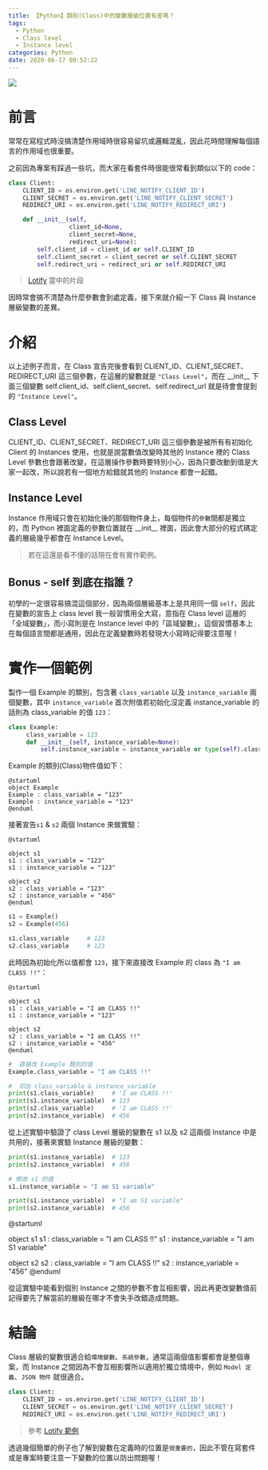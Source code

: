 ```yaml
---
title: 【Python】類別(Class)中的變數層級位置有差嗎？
tags:
  - Python
  - Class level
  - Instance level
categories: Python
date: 2020-06-17 00:52:22
---
```


![](https://media.istockphoto.com/photos/taiwan-on-map-picture-id153498409)

# 前言

常常在寫程式時沒搞清楚作用域時很容易留坑或邏輯混亂，因此花時間理解每個語言的作用域也很重要。

之前因為專案有踩過一些坑，而大家在看套件時很能很常看到類似以下的 code：

<!-- more -->

```python
class Client:
    CLIENT_ID = os.environ.get('LINE_NOTIFY_CLIENT_ID')
    CLIENT_SECRET = os.environ.get('LINE_NOTIFY_CLIENT_SECRET')
    REDIRECT_URI = os.environ.get('LINE_NOTIFY_REDIRECT_URI')

    def __init__(self,
                 client_id=None,
                 client_secret=None,
                 redirect_uri=None):
        self.client_id = client_id or self.CLIENT_ID
        self.client_secret = client_secret or self.CLIENT_SECRET
        self.redirect_uri = redirect_uri or self.REDIRECT_URI
```

> [Lotify](https://github.com/louis70109/lotify/blob/master/lotify/client.py#L9) 當中的片段

因時常會搞不清楚為什麼參數會到處定義，接下來就介紹一下 Class 與 Instance 層級變數的差異。

# 介紹

以上述例子而言，在 Class 宣告完後會看到 CLIENT_ID、CLIENT_SECRET、REDIRECT_URI 這三個參數，在這層的變數就是 `"Class Level"`，而在 \_\_init\_\_ 下面三個變數 self.client_id、self.client_secret、self.redirect_url 就是待會會提到的 `"Instance Level"`。

## Class Level

CLIENT_ID、CLIENT_SECRET、REDIRECT_URI 這三個參數是被所有有初始化 Client 的 Instances 使用，也就是說當數值改變時其他的 Instance 裡的 Class Level 參數也會跟著改變，在這層操作參數時要特別小心，因為只要改動到值是大家一起改，所以說若有一個地方給錯就其他的 Instance 都會一起錯。

## Instance Level

Instance 作用域只會在初始化後的那個物件身上，每個物件的`參數`間都是獨立的，而 Python 裡面定義的參數位置就在 \_\_init\_\_ 裡面，因此會大部分的程式碼定義的層級幾乎都會在 Instance Level。

> 若在這還是看不懂的話現在會有實作範例。

## Bonus - self 到底在指誰？

初學的一定很容易搞混這個部分，因為兩個層級基本上是共用同一個 `self`，因此在變數的宣告上 class level 我一般習慣用全大寫，意指在 Class level 這層的「全域變數」，而小寫則是在 Instance level 中的「區域變數」，這個習慣基本上在每個語言間都是通用，因此在定義變數時若發現大小寫時記得要注意喔！

# 實作一個範例

製作一個 Example 的類別，包含著 `class_variable` 以及 `instance_variable` 兩個變數，其中 `instance_variable` 首次附值若初始化沒定義 instance_variable 的話則為 class_variable 的值 `123`：

```python
class Example:
     class_variable = 123
     def __init__(self, instance_variable=None):
         self.instance_variable = instance_variable or type(self).class_variable
```

Example 的類別(Class)物件值如下：

```puml
@startuml
object Example
Example : class_variable = "123"
Example : instance_variable = "123"
@enduml
```

接著宣告`s1` & `s2` 兩個 Instance 來做實驗：

```puml
@startuml

object s1
s1 : class_variable = "123"
s1 : instance_variable = "123"

object s2
s2 : class_variable = "123"
s2 : instance_variable = "456"
@enduml
```

```python
s1 = Example()
s2 = Example(456)

s1.class_variable     # 123
s2.class_variable     # 123
```

此時因為初始化所以值都會 `123`，接下來直接改 Example 的 class 為 `"I am CLASS !!"`：

```puml
@startuml

object s1
s1 : class_variable = "I am CLASS !!"
s1 : instance_variable = "123"

object s2
s2 : class_variable = "I am CLASS !!"
s2 : instance_variable = "456"
@enduml
```

```python
#  直接改 Example 類別的值
Example.class_variable = "I am CLASS !!"

#  印出 class_variable & instance_variable
print(s1.class_variable)     # 'I am CLASS !!'
print(s1.instance_variable)  # 123
print(s2.class_variable)     # 'I am CLASS !!'
print(s2.instance_variable)  # 456
```

從上述實驗中驗證了 class Level 層級的變數在 s1 以及 s2 這兩個 Instance 中是共用的，接著來實驗 Instance 層級的變數：

```python
print(s1.instance_variable)  # 123
print(s2.instance_variable)  # 456

# 修改 s1 的值
s1.instance_variable = "I am S1 variable"

print(s1.instance_variable)  # "I am S1 variable"
print(s2.instance_variable)  # 456
```

@startuml

object s1
s1 : class_variable = "I am CLASS !!"
s1 : instance_variable = "I am S1 variable"

object s2
s2 : class_variable = "I am CLASS !!"
s2 : instance_variable = "456"
@enduml

從這實驗中能看到個別 Instance 之間的參數不會互相影響，因此再更改變數值前記得要先了解當前的層級在哪才不會失手改錯造成問題。

# 結論

Class 層級的變數很適合給`環境變數`、`系統參數`，通常這兩個值影響都會是整個專案，而 Instance 之間因為不會互相影響所以適用於獨立情境中，例如 `Model 定義`、`JSON 物件` 就很適合。

```python
class Client:
    CLIENT_ID = os.environ.get('LINE_NOTIFY_CLIENT_ID')
    CLIENT_SECRET = os.environ.get('LINE_NOTIFY_CLIENT_SECRET')
    REDIRECT_URI = os.environ.get('LINE_NOTIFY_REDIRECT_URI')
```

> 參考 [Lotify 範例](https://github.com/louis70109/lotify/blob/master/lotify/client.py)

透過幾個簡單的例子也了解到變數在定義時的位置是`很重要的`，因此不管在寫套件或是專案時要注意一下變數的位置以防出問題喔！
